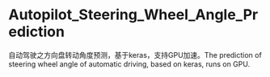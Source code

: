 # Autopilot_Steering_Wheel_Angle_Prediction
自动驾驶之方向盘转动角度预测，基于keras，支持GPU加速。The prediction of steering wheel angle of automatic driving, based on keras, runs on GPU.
